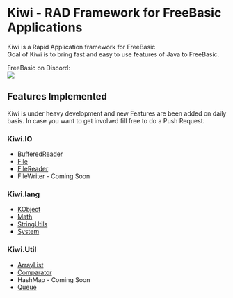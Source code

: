 # Kiwi - RAD Framework for FreeBasic Applications
Kiwi is a Rapid Application framework for FreeBasic <br>
Goal of Kiwi is to bring fast and easy to use features of Java to FreeBasic.

FreeBasic on Discord:<br>
[![](https://dcbadge.vercel.app/api/server/286rSdK)](https://discord.gg/286rSdK)

## Features Implemented
Kiwi is under heavy development and new Features are been added on daily basis. In case you want to get involved fill free to do a Push Request.

### Kiwi.IO
* [BufferedReader](https://github.com/nsiatras/kiwi/wiki/kiwi.io.BufferedReader)
* [File](https://github.com/nsiatras/kiwi/wiki/kiwi.io.File)
* [FileReader](https://github.com/nsiatras/kiwi/wiki/kiwi.io.FileReader)
* FileWriter - Coming Soon

### Kiwi.lang
* [KObject](https://github.com/nsiatras/kiwi/wiki/kiwi.lang.KObject)
* [Math](https://github.com/nsiatras/kiwi/wiki/kiwi.lang.Math)
* [StringUtils](https://github.com/nsiatras/kiwi/wiki/kiwi.lang.StringUtils)
* [System](https://github.com/nsiatras/kiwi/wiki/kiwi.lang.System)

### Kiwi.Util
* [ArrayList](https://github.com/nsiatras/kiwi/wiki/kiwi.util.ArrayList)
* [Comparator](https://github.com/nsiatras/kiwi/wiki/kiwi.util.Comparator)
* HashMap - Coming Soon
* [Queue](https://github.com/nsiatras/kiwi/wiki/kiwi.util.Queue)
